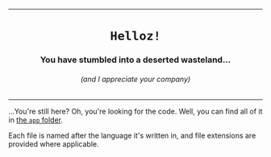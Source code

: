 <hr>
<div align="center">
	<h1><code>Helloz!</code></h1>
	<h3>You have stumbled into a deserted wasteland...</h3>
	<h6>(and I appreciate your company)</h6>
</div>
<hr>

...You're still here? Oh, you're looking for the code. Well, you can find all of it in [the `app` folder](https://github.com/TurnipGuy30/Helloz/blob/main/app).

Each file is named after the language it's written in, and file extensions are provided where applicable.
